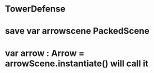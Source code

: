 # TowerDefense
 
# save var arrowscene PackedScene

# var arrow : Arrow = arrowScene.instantiate() will call it